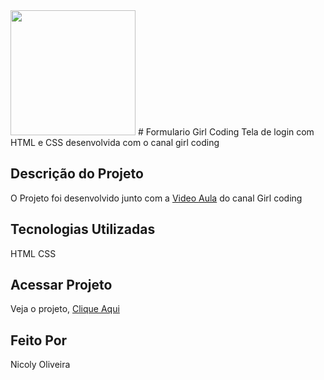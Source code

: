 <img src="http://wfsistemascompat.poliedro.net/classon/default.aspx" width="200" />
# Formulario Girl Coding
Tela de login com HTML e CSS desenvolvida com o canal girl coding

## Descrição do Projeto 
O Projeto foi desenvolvido junto com a [Video Aula](https://www.youtube.com/watch?v=MkXuQ9CcHqU) do canal Girl coding

## Tecnologias Utilizadas
HTML
CSS

## Acessar Projeto
Veja o projeto, [Clique Aqui](https://formulario-mocha.vercel.app/)


## Feito Por 
Nicoly Oliveira
